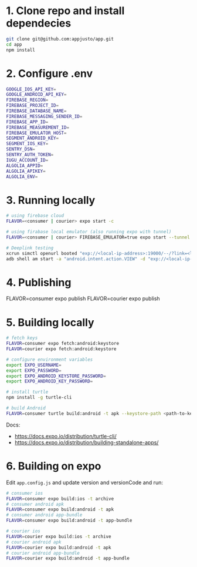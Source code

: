 # 1. Clone repo and install dependecies

```bash
git clone git@github.com:appjusto/app.git
cd app
npm install
```

# 2. Configure .env

```bash
GOOGLE_IOS_API_KEY=
GOOGLE_ANDROID_API_KEY=
FIREBASE_REGION=
FIREBASE_PROJECT_ID=
FIREBASE_DATABASE_NAME=
FIREBASE_MESSAGING_SENDER_ID=
FIREBASE_APP_ID=
FIREBASE_MEASUREMENT_ID=
FIREBASE_EMULATOR_HOST=
SEGMENT_ANDROID_KEY=
SEGMENT_IOS_KEY=
SENTRY_DSN=
SENTRY_AUTH_TOKEN=
IUGU_ACCOUNT_ID=
ALGOLIA_APPID=
ALGOLIA_APIKEY=
ALGOLIA_ENV=
```

# 3. Running locally

```bash
# using firebase cloud
FLAVOR=<consumer | courier> expo start -c

# using firabase local emulator (also running expo with tunnel)
FLAVOR=<consumer | courier> FIREBASE_EMULATOR=true expo start --tunnel -c

# Deeplink testing
xcrun simctl openurl booted "exp://<local-ip-address>:19000/--/?link=<link>"
adb shell am start -a "android.intent.action.VIEW" -d "exp://<local-ip-address>:19000/--/?link=<link>"
```

# 4. Publishing

FLAVOR=consumer expo publish
FLAVOR=courier expo publish

# 5. Building locally

```bash
# fetch keys
FLAVOR=consumer expo fetch:android:keystore
FLAVOR=courier expo fetch:android:keystore

# configure environment variables
export EXPO_USERNAME=
export EXPO_PASSWORD=
export EXPO_ANDROID_KEYSTORE_PASSWORD=
export EXPO_ANDROID_KEY_PASSWORD=

# install turtle
npm install -g turtle-cli

# build Android
FLAVOR=consumer turtle build:android -t apk --keystore-path <path-to-keystore> --keystore-alias <keystore-alias>
```

Docs:

- https://docs.expo.io/distribution/turtle-cli/
- https://docs.expo.io/distribution/building-standalone-apps/

# 6. Building on expo

Edit `app.config.js` and update version and versionCode and run:

```bash
# consumer ios
FLAVOR=consumer expo build:ios -t archive
# consumer android apk
FLAVOR=consumer expo build:android -t apk
# consumer android app-bundle
FLAVOR=consumer expo build:android -t app-bundle

# courier ios
FLAVOR=courier expo build:ios -t archive
# courier android apk
FLAVOR=courier expo build:android -t apk
# courier android app-bundle
FLAVOR=courier expo build:android -t app-bundle
```
